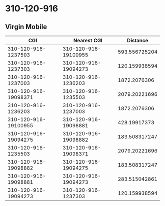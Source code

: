 # 310-120-916
## Virgin Mobile


| CGI | Nearest CGI | Distance |
|-----|-------------|----------|
| 310-120-916-1237503 | 310-120-916-19100955 | 593.556725204 |
| 310-120-916-1237303 | 310-120-916-19094273 | 120.159938594 |
| 310-120-916-1237003 | 310-120-916-1236203 | 1872.2076306 |
| 310-120-916-19098371 | 310-120-916-1235503 | 2079.20221696 |
| 310-120-916-1236203 | 310-120-916-1237003 | 1872.2076306 |
| 310-120-916-19100955 | 310-120-916-19098881 | 428.19917373 |
| 310-120-916-19094275 | 310-120-916-19098882 | 183.508317247 |
| 310-120-916-1235503 | 310-120-916-19098371 | 2079.20221696 |
| 310-120-916-19098882 | 310-120-916-19094275 | 183.508317247 |
| 310-120-916-19098881 | 310-120-916-19094273 | 283.515042861 |
| 310-120-916-19094273 | 310-120-916-1237303 | 120.159938594 |
